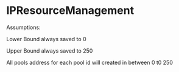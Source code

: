 # IPResourceManagement

Assumptions:

Lower Bound always saved to 0

Upper Bound always saved to 250

All pools address for each pool id will created in between 0 t0 250